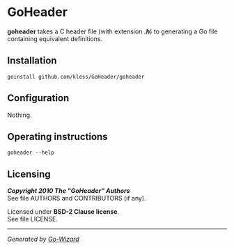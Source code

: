 GoHeader
========

**goheader** takes a C header file (with extension ***.h***) to generating a
Go file containing equivalent definitions.


## Installation

	goinstall github.com/kless/GoHeader/goheader


## Configuration

Nothing.


## Operating instructions

	goheader --help


## Licensing

***Copyright 2010  The "GoHeader" Authors***  
See file AUTHORS and CONTRIBUTORS (if any).

Licensed under **BSD-2 Clause license**.  
See file LICENSE.


* * *
*Generated by [Go-Wizard](http://github.com/kless/Go-Wizard)*

